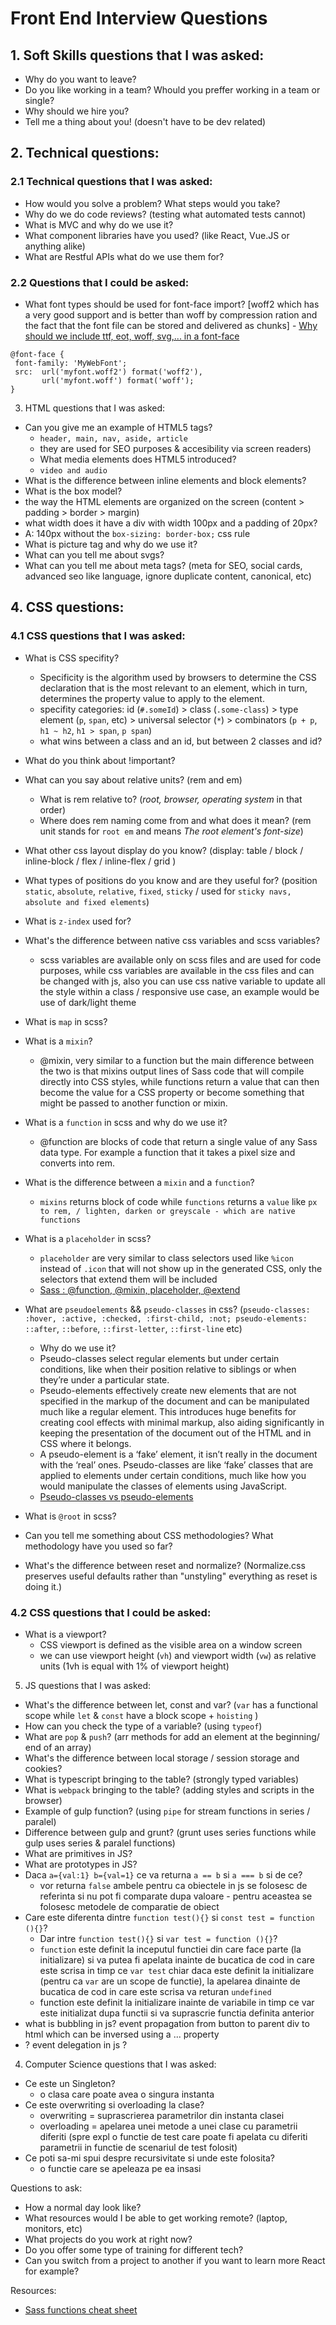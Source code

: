 # Front End Interview Questions

## 1. Soft Skills questions that I was asked:
 
 - Why do you want to leave?
 - Do you like working in a team? Whould you preffer working in a team or single?
 - Why should we hire you?
 - Tell me a thing about you! (doesn't have to be dev related) 

## 2. Technical questions:

### 2.1 Technical questions that I was asked:

 - How would you solve a problem? What steps would you take?
 - Why do we do code reviews? (testing what automated tests cannot) 
 - What is MVC and why do we use it?
 - What component libraries have you used? (like React, Vue.JS or anything alike) 
 - What are Restful APIs what do we use them for?

### 2.2 Questions that I could be asked:
 - What font types should be used for font-face import? [woff2 which has a very good support and is better than woff by compression ration and the fact that the font file can be stored and delivered as chunks] - [Why should we include ttf, eot, woff, svg,... in a font-face](https://stackoverflow.com/questions/11002820/why-should-we-include-ttf-eot-woff-svg-in-a-font-face)
 ```
 @font-face {
  font-family: 'MyWebFont';
  src:  url('myfont.woff2') format('woff2'),
        url('myfont.woff') format('woff');
}
 ```

3. HTML questions that I was asked:

 - Can you give me an example of HTML5 tags? 
   - `header, main, nav, aside, article`  
   - they are used for SEO purposes & accesibility via screen readers) 
   - What media elements does HTML5 introduced? 
   - `video and audio`
 - What is the difference between inline elements and block elements?
 - What is the box model?
  - the way the HTML elements are organized on the screen (content > padding > border > margin)
  - what width does it have a div with width 100px and a padding of 20px? 
  - A: 140px without the `box-sizing: border-box;` css rule
 - What is picture tag and why do we use it?
 - What can you tell me about svgs?
 - What can you tell me about meta tags? (meta for SEO, social cards, advanced seo like language, ignore duplicate content, canonical, etc)

## 4. CSS questions:

### 4.1 CSS questions that I was asked:

 - What is CSS specifity?
    - Specificity is the algorithm used by browsers to determine the CSS declaration that is the most relevant to an element, which in turn, determines the property value to apply to the element.
    - specifity categories: id (`#.someId`) > class (`.some-class`) > type element (`p`, `span`, etc) > universal selector (`*`) > combinators (`p + p`, `h1 ~ h2`, `h1 > span`, `p span`)
    - what wins between a class and an id, but between 2 classes and id?
 - What do you think about !important? 
 - What can you say about relative units? (rem and em)
   - What is rem relative to? (*root, browser, operating system* in that order)
   - Where does rem naming come from and what does it mean? (rem unit stands for `root em` and means *The root element's font-size*)
 - What other css layout display do you know? (display: table / block / inline-block / flex / inline-flex  / grid ) 
 - What types of positions do you know and are they useful for? (position `static`, `absolute`, `relative`, `fixed`, `sticky` / used for `sticky navs, absolute and fixed elements`) 
 - What is `z-index` used for?
 - What's the difference between native css variables and scss variables?
    - scss variables are available only on scss files and are used for code purposes, while css variables are available in the css files and can be changed with js, also you can use css native variable to update all the style within a class / responsive use case, an example would be use of dark/light theme
 - What is `map` in scss?
 - What is a `mixin`?
    - @mixin, very similar to a function but the main difference between the two is that mixins output lines of Sass code that will compile directly into CSS styles, while functions return a value that can then become the value for a CSS property or become something that might be passed to another function or mixin.
 - What is a `function` in scss and why do we use it?
    - @function are blocks of code that return a single value of any Sass data type. For example a function that it takes a pixel size and converts into rem.
 - What is the difference between a `mixin` and a `function`?
    - `mixins` returns block of code while `functions` returns a `value` like `px to rem, / ligh­ten­, darken or greyscale - which are native functions`
 - What is a `placeholder` in scss?
    - `placeholder` are very similar to class selectors used like `%icon` instead of `.icon` that will not show up in the generated CSS, only the selectors that extend them will be included
    - [Sass : @function, @mixin, placeholder, @extend](https://dev.to/keinchy/sass--function-mixin-placeholder-extend-18g6)
 - What are `pseudoelements` && `pseudo-classes` in css? (`pseudo-classes: :hover, :active, :checked, :first-child, :not; pseudo-elements: ::after`, `::before`, `::first-letter`, `::first-line` etc)
    - Why do we use it?
    - Pseudo-classes select regular elements but under certain conditions, like when their position relative to siblings or when they’re under a particular state.
    - Pseudo-elements effectively create new elements that are not specified in the markup of the document and can be manipulated much like a regular element. This introduces huge benefits for creating cool effects with minimal markup, also aiding significantly in keeping the presentation of the document out of the HTML and in CSS where it belongs.
    - A pseudo-element is a ‘fake’ element, it isn’t really in the document with the ‘real’ ones. Pseudo-classes are like ‘fake’ classes that are applied to elements under certain conditions, much like how you would manipulate the classes of elements using JavaScript.
    - [Pseudo-classes vs pseudo-elements](https://www.growingwiththeweb.com/2012/08/pseudo-classes-vs-pseudo-elements.html)
 - What is `@root` in scss?
  
 - Can you tell me something about CSS methodologies? What methodology have you used so far?
 - What's the difference between reset and normalize? (Normalize.css preserves useful defaults rather than "unstyling" everything as reset is doing it.)

### 4.2 CSS questions that I could be asked:
  - What is a viewport?
    - CSS viewport is defined as the visible area on a window screen
    - we can use viewport height (`vh`) and viewport width (`vw`) as relative units (1vh is equal with 1% of viewport height)

5. JS questions that I was asked:

 - What's the difference between let, const and var? (`var` has a functional scope while `let` & `const` have a block scope + `hoisting` )
 - How can you check the type of a variable? (using `typeof`)
 - What are `pop` & `push`? (arr methods for add an element at the beginning/ end of an array)
 - What's the difference between local storage / session storage and cookies?
 - What is typescript bringing to the table? (strongly typed variables)
 - What is `webpack` bringing to the table? (adding styles and scripts in the browser)
 - Example of gulp function? (using `pipe` for stream functions in series / paralel)
 - Difference between gulp and grunt? (grunt uses series functions while gulp uses series & paralel functions)
 - What are primitives in JS?
 - What are prototypes in JS?
 - Daca `a={val:1} b={val=1}` ce va returna `a == b` si `a === b` si de ce?
   - vor returna `false` ambele pentru ca obiectele in js se folosesc de referinta si nu pot fi comparate dupa valoare - pentru aceastea se folosesc metodele de comparatie de obiect
 - Care este diferenta dintre `function test(){}` si `const test = function (){}`?
      - Dar intre `function test(){}` si `var test = function (){}`? 
      - `function` este definit la inceputul functiei din care face parte (la initializare) si va putea fi apelata inainte de bucatica de cod in care este scrisa in timp ce `var test` chiar daca este definit la initializare (pentru ca `var` are un scope de functie), la apelarea dinainte de bucatica de cod in care este scrisa va returan `undefined`
      - function este definit la initializare inainte de variabile in timp ce var este initializat dupa functii si va suprascrie functia definita anterior
 - what is bubbling in js? event propagation from button to parent div to html which can be inversed using a ... property
 - ? event delegation in js ?

4. Computer Science questions that I was asked:

 - Ce este un Singleton?
   - o clasa care poate avea o singura instanta
 - Ce este overwriting si overloading la clase?
   - overwriting = suprascrierea parametrilor din instanta clasei
   - overloading = apelarea unei metode a unei clase cu parametrii diferiti (spre expl o functie de test care poate fi apelata cu diferiti parametrii in functie de scenariul de test folosit)
 - Ce poti sa-mi spui despre recursivitate si unde este folosita?
   -  o functie care se apeleaza pe ea insasi
   
Questions to ask:
 - How a normal day look like?
 - What resources would I be able to get working remote? (laptop, monitors, etc)
 - What projects do you work at right now?
 - Do you offer some type of training for different tech?
 - Can you switch from a project to another if you want to learn more React for example?

Resources: 
 - [Sass functions cheat sheet](https://gist.github.com/AllThingsSmitty/3bcc79da563df756be46)